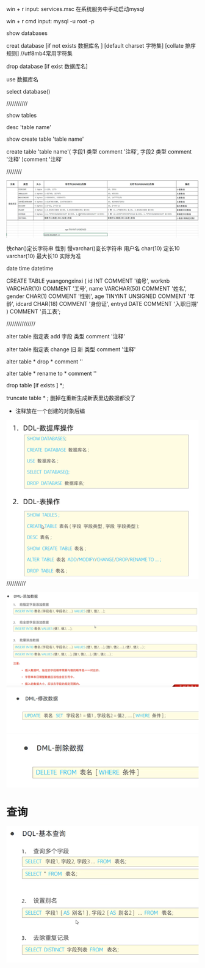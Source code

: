 win + r input: services.msc 在系统服务中手动启动mysql

win + r cmd  input: mysql -u root -p 



show databases

creat database  [if not exists 数据库名 ]  [default charset 字符集]  [collate 排序规则] //utf8mb4常用字符集

drop database [if exist 数据库名]  

use 数据库名

select database()


///////////



show tables

desc 'table name'

show create table 'table name'

create table 'table name'(
    字段1 类型  comment '注释',
    字段2 类型 comment '注释'
)comment '注释'


////////

![alt text](image.png)

快char()定长字符串  性别
慢varchar()变长字符串   用户名
char(10) 定长10
varchar(10)  最大长10 实际为准

date
time
datetime

CREATE TABLE yuangongxinxi (
    id INT COMMENT '编号',
    worknb VARCHAR(10) COMMENT '工号',
    name VARCHAR(50) COMMENT '姓名',
    gender CHAR(1) COMMENT '性别',
    age TINYINT UNSIGNED COMMENT '年龄',
    idcard CHAR(18) COMMENT '身份证',
    entryd DATE COMMENT '入职日期'
) COMMENT '员工表';

///////////////

alter table 指定表 add 字段 类型 comment '注释'


alter table 指定表 change 旧 新 类型 comment '注释'

alter table * drop * comment  ''

alter table * rename to * comment ''

drop table [if exists ] *;

truncate table * ;  删掉在重新生成新表里边数据都没了

- 注释放在一个创建的对象后编

![alt text](image-1.png)
//////////

![alt text](image-2.png)
![alt text](image-3.png)
![alt text](image-4.png)



# 查询
![alt text](image-5.png)